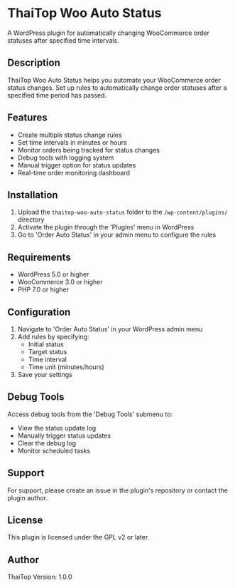 # ThaiTop Woo Auto Status

A WordPress plugin for automatically changing WooCommerce order statuses after specified time intervals.

## Description

ThaiTop Woo Auto Status helps you automate your WooCommerce order status changes. Set up rules to automatically change order statuses after a specified time period has passed.

## Features

- Create multiple status change rules
- Set time intervals in minutes or hours
- Monitor orders being tracked for status changes
- Debug tools with logging system
- Manual trigger option for status updates
- Real-time order monitoring dashboard

## Installation

1. Upload the `thaitop-woo-auto-status` folder to the `/wp-content/plugins/` directory
2. Activate the plugin through the 'Plugins' menu in WordPress
3. Go to 'Order Auto Status' in your admin menu to configure the rules

## Requirements

- WordPress 5.0 or higher
- WooCommerce 3.0 or higher
- PHP 7.0 or higher

## Configuration

1. Navigate to 'Order Auto Status' in your WordPress admin menu
2. Add rules by specifying:
   - Initial status
   - Target status
   - Time interval
   - Time unit (minutes/hours)
3. Save your settings

## Debug Tools

Access debug tools from the 'Debug Tools' submenu to:
- View the status update log
- Manually trigger status updates
- Clear the debug log
- Monitor scheduled tasks

## Support

For support, please create an issue in the plugin's repository or contact the plugin author.

## License

This plugin is licensed under the GPL v2 or later.

## Author

ThaiTop
Version: 1.0.0